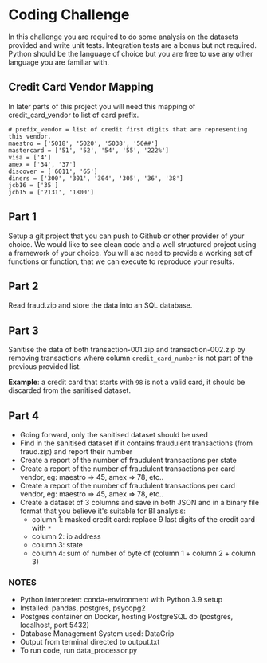 # Coding Challenge

In this challenge you are required to do some analysis on the datasets provided and write unit tests. Integration tests are a bonus but not required. Python should be the language of choice but you are free to use any other language you are familiar with.

## Credit Card Vendor Mapping 
In later parts of this project you will need this mapping of credit_card_vendor to list of card prefix.

```
# prefix_vendor = list of credit first digits that are representing this vendor.
maestro = ['5018', '5020', '5038', '56##']
mastercard = ['51', '52', '54', '55', '222%']
visa = ['4']
amex = ['34', '37']
discover = ['6011', '65']
diners = ['300', '301', '304', '305', '36', '38']
jcb16 = ['35']
jcb15 = ['2131', '1800']
```

## Part 1

Setup a git project that you can push to Github or other provider of your choice. We would like to see clean code and a well structured project using a framework of your choice. You will also need to provide a working set of functions or function, that we can execute to reproduce your results.  

## Part 2

Read fraud.zip and store the data into an SQL database.

## Part 3

Sanitise the data of both transaction-001.zip and transaction-002.zip by removing transactions where column `credit_card_number` is not part of the previous provided list.

**Example**: a credit card that starts with `98` is not a valid card, it should be discarded from the sanitised dataset.
 
## Part 4

- Going forward, only the sanitised dataset should be used
- Find in the sanitised dataset if it contains fraudulent transactions (from fraud.zip) and report their number
- Create a report of the number of fraudulent transactions per state
- Create a report of the number of fraudulent transactions per card vendor, eg: maestro => 45, amex => 78, etc..
- Create a report of the number of fraudulent transactions per card vendor, eg: maestro => 45, amex => 78, etc..
- Create a dataset of 3 columns and save in both JSON and in a binary file format that you believe it's suitable for BI analysis:
  - column 1: masked credit card: replace 9 last digits of the credit card with `*`
  - column 2: ip address
  - column 3: state
  - column 4: sum of number of byte of (column 1 + column 2 + column 3)


### NOTES
- Python interpreter: conda-environment with Python 3.9 setup
- Installed: pandas, postgres, psycopg2
- Postgres container on Docker, hosting PostgreSQL db (postgres, localhost, port 5432)
- Database Management System used: DataGrip
- Output from terminal directed to output.txt
- To run code, run data_processor.py
